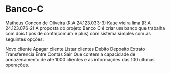 # Banco-C
Matheus Concon de Oliveira (R.A 24.123.033-3)
Kaue vieira lima (R.A 24.123.076-2)
A proposta do projeto Banco C é criar um banco que trabalha com dois tipos de conta(comum e plus) com sistema simples com as seguintes opções:

Novo cliente
Apagar cliente
Listar clientes
Debito
Deposito
Extrato
Transferencia Entre Contas
Sair
Que contem a capacidade de armazenamento de ate 1000 clientes e as informações das 100 ultimas operações.
